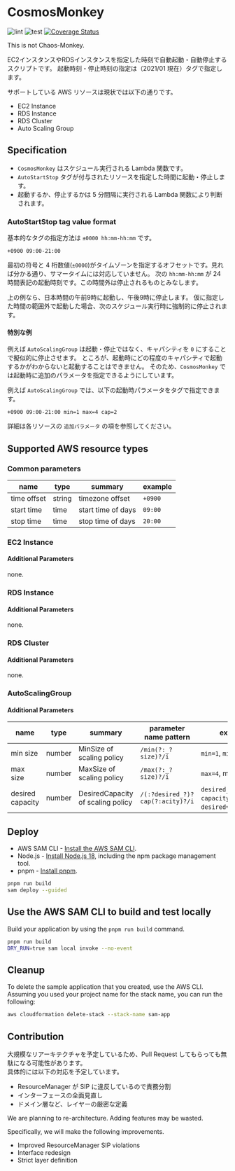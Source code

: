 # CosmosMonkey

![lint](https://github.com/sonodar/cosmosmonkey/actions/workflows/lint.yml/badge.svg)
![test](https://github.com/sonodar/cosmosmonkey/actions/workflows/test.yml/badge.svg)
[![Coverage Status](https://coveralls.io/repos/github/sonodar/cosmosmonkey/badge.svg?branch=master)](https://coveralls.io/github/sonodar/cosmosmonkey?branch=master)

This is not Chaos-Monkey.

EC2インスタンスやRDSインスタンスを指定した時刻で自動起動・自動停止するスクリプトです。
起動時刻・停止時刻の指定は（2021/01 現在）タグで指定します。

サポートしている AWS リソースは現状では以下の通りです。

- EC2 Instance
- RDS Instance
- RDS Cluster
- Auto Scaling Group

## Specification

- `CosmosMonkey` はスケジュール実行される Lambda 関数です。
- `AutoStartStop` タグが付与されたリソースを指定した時間に起動・停止します。
- 起動するか、停止するかは 5 分間隔に実行される Lambda 関数により判断されます。

### AutoStartStop tag value format

基本的なタグの指定方法は `±0000 hh:mm-hh:mm` です。

```
+0900 09:00-21:00
```

最初の符号と 4 桁数値(`±0000`)がタイムゾーンを指定するオフセットです。見れば分かる通り、サマータイムには対応していません。
次の `hh:mm-hh:mm` が 24 時間表記の起動時刻です。この時間外は停止されるものとみなします。

上の例なら、日本時間の午前9時に起動し、午後9時に停止します。
仮に指定した時間の範囲外で起動した場合、次のスケジュール実行時に強制的に停止されます。

#### 特別な例

例えば `AutoScalingGroup` は起動・停止ではなく、キャパシティを `0` にすることで擬似的に停止させます。
ところが、起動時にどの程度のキャパシティで起動するかがわからないと起動することはできません。
そのため、`CosmosMonkey` では起動時に追加のパラメータを指定できるようにしています。

例えば `AutoScalingGroup` では、以下の起動時パラメータをタグで指定できます。

```
+0900 09:00-21:00 min=1 max=4 cap=2
```

詳細は各リソースの `追加パラメータ` の項を参照してください。

## Supported AWS resource types

### Common parameters

| name | type | summary | example |
| --- | --- | --- | --- |
| time offset | string | timezone offset | `+0900` |
| start time | time | start time of days | `09:00` |
| stop time | time | stop time of days | `20:00` |

### EC2 Instance

#### Additional Parameters

none.

### RDS Instance

#### Additional Parameters

none.

### RDS Cluster

#### Additional Parameters

none.

### AutoScalingGroup

#### Additional Parameters

| name | type | summary | parameter name pattern | example |
| --- | --- | --- | --- | --- |
| min size | number | MinSize of scaling policy | `/min(?:_?size)?/i` | `min=1`, `minsize=1` |
| max size | number | MaxSize of scaling policy | `/max(?:_?size)?/i` | `max=4`, max_size=4` |
| desired capacity | number | DesiredCapacity of scaling policy | `/(:?desired_?)?cap(?:acity)?/i` | `desired_capacity=2`, `capacity=2`, `desired=2`, `cap=2` |

## Deploy

* AWS SAM CLI - [Install the AWS SAM CLI](https://docs.aws.amazon.com/serverless-application-model/latest/developerguide/serverless-sam-cli-install.html).
* Node.js - [Install Node.js 18](https://nodejs.org/en/), including the npm package management tool.
* pnpm - [Install pnpm](https://pnpm.io/ja/installation).

```bash
pnpm run build
sam deploy --guided
```

## Use the AWS SAM CLI to build and test locally

Build your application by using the `pnpm run build` command.

```bash
pnpm run build
DRY_RUN=true sam local invoke --no-event
```

## Cleanup

To delete the sample application that you created, use the AWS CLI. Assuming you used your project name for the stack name, you can run the following:

```bash
aws cloudformation delete-stack --stack-name sam-app
```

## Contribution

大規模なリアーキテクチャを予定しているため、Pull Request してもらっても無駄になる可能性があります。  
具体的には以下の対応を予定しています。

- ResourceManager が SIP に違反しているので責務分割
- インターフェースの全面見直し
- ドメイン層など、レイヤーの厳密な定義

We are planning to re-architecture. Adding features may be wasted.

Specifically, we will make the following improvements.

- Improved ResourceManager SIP violations
- Interface redesign
- Strict layer definition
